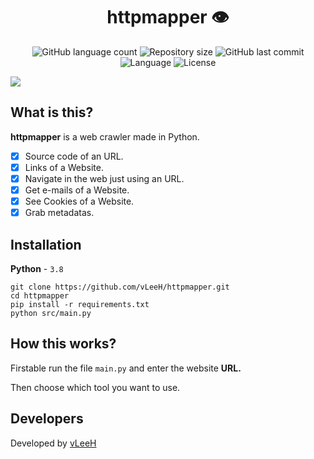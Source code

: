 <h1 align="center">httpmapper 👁️</h1>

<p align="center">
   <img alt="GitHub language count" src="https://img.shields.io/github/languages/count/vleeh/MailBrute-Py">

   <img alt="Repository size" src="https://img.shields.io/github/repo-size/vleeh/MailBrute-Py">

   <img alt="GitHub last commit" src="https://img.shields.io/github/last-commit/vleeh/MailBrute-Py">

   <img alt="Language" src="https://img.shields.io/badge/Python-3.7%20%7C%203.8-blue.svg"> 
    
   <img alt="License" src="https://img.shields.io/github/license/vLeeH/Mail-Bruteforce.svg">
</p>

<img align="center" src="https://github.com/vLeeH/httpmapper/blob/main/.github/example.png">

## What is this?
**httpmapper** is a web crawler made in Python.
- [X] Source code of an URL.
- [X] Links of a Website.
- [X] Navigate in the web just using an URL.
- [X] Get e-mails of a Website.
- [X] See Cookies of a Website.
- [X] Grab metadatas.

## Installation
**Python** - `3.8` 
```
git clone https://github.com/vLeeH/httpmapper.git 
cd httpmapper
pip install -r requirements.txt
python src/main.py
```

## How this works? 
Firstable run the file `main.py` and enter the website **URL.**

Then choose which tool you want to use.

## Developers 
Developed by <a href="https://github.com/vleeh">vLeeH</a>
